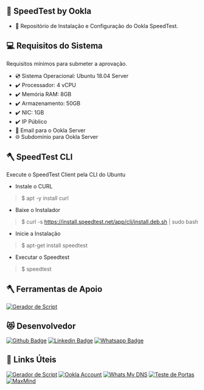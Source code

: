 ## :rocket: SpeedTest by Ookla
* :star_struck: Repositório de Instalação e Configuração do Ookla SpeedTest.
 
## :computer: Requisitos do Sistema
Requisitos mínimos para submeter a aprovação.
 
* :cd: Sistema Operacional: Ubuntu 18.04 Server
* :heavy_check_mark: Processador: 4 vCPU
* :heavy_check_mark: Memória RAM: 8GB
* :heavy_check_mark: Armazenamento: 50GB
* :heavy_check_mark: NIC: 1GB
* :heavy_check_mark: IP Público
* :email: Email para o Ookla Server
* :globe_with_meridians: Subdomínio para Ookla Server

## :axe: SpeedTest CLI
Execute o SpeedTest Client pela CLI do Ubuntu

* Instale o CURL
>    $ apt -y install curl

* Baixe o Instalador
>    $ curl -s https://install.speedtest.net/app/cli/install.deb.sh | sudo bash

* Inicie a Instalação
>    $ apt-get install speedtest

* Executar o Speedtest
>    $ speedtest
 

## :axe: Ferramentas de Apoio
[![Gerador de Script](https://img.shields.io/badge/Versão-1.0-%237159c1?style=for-the-badge&logo=ghost&link=http://speedtest-ookla.techlabs.net.br)](http://speedtest-ookla.techlabs.net.br)


## :heart_eyes_cat: Desenvolvedor
[![Github Badge](https://img.shields.io/badge/-Github-000?style=flat-square&logo=Github&logoColor=white&link=https://github.com/nilsonpessim)](https://github.com/nilsonpessim)
[![Linkedin Badge](https://img.shields.io/badge/-LinkedIn-blue?style=flat-square&logo=Linkedin&logoColor=white&link=https://br.linkedin.com/in/nilsonpessim)](https://br.linkedin.com/in/nilsonpessim)
[![Whatsapp Badge](https://img.shields.io/badge/-Whatsapp-4CA143?style=flat-square&labelColor=4CA143&logo=whatsapp&logoColor=white&link=https://api.whatsapp.com/send?phone=5537999351046)](https://api.whatsapp.com/send?phone=5537999351046)
 
## :link: Links Úteis
[![Gerador de Script](https://img.shields.io/badge/-Script-F7DF1E?style=flat-square&logo=JavaScript&logoColor=white&link=http://speedtest-ookla.techlabs.net.br)](http://speedtest-ookla.techlabs.net.br)
[![Ookla Account](https://img.shields.io/badge/-Ookla-141526?style=flat-square&logo=Speedtest&logoColor=white&link=https://account.ookla.com)](https://account.ookla.com)
[![Whats My DNS](https://img.shields.io/badge/-WhatsMyDNS-3178C6?style=flat-square&link=https://www.whatsmydns.net)](https://www.whatsmydns.net)
[![Teste de Portas](https://img.shields.io/badge/-TestePortas-FF0089?style=flat-square&link=https://testeportas.com.br)](https://testeportas.com.br)
[![MaxMind](https://img.shields.io/badge/-MaxMind-37814A?style=flat-square&link=https://www.maxmind.com/en/geoip2-precision-demo)](https://www.maxmind.com/en/geoip2-precision-demo)